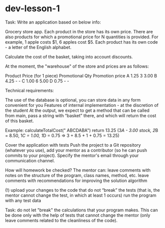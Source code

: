 # dev-lesson-1
Task:
Write an application based on below info:

Grocery store app. Each product in the store has its own price. 
There are also products for which a promotional price for N quantities is provided. 
For example, 1 apple costs $1, 6 apples cost $5. Each product has its own code - a letter of the English alphabet.

Calculate the cost of the basket, taking into account discounts.

At the moment, the "warehouse" of the store and prices are as follows:

Product   Price (for 1 piece)   Promotional Qty   Promotion price
A         1.25                  3                  3.00
B         4.25                  -                   -
C         1.00                  6                  5.00
D         0.75                  -                   -

 
Technical requirements:

The use of the database is optional, you can store data in any form convenient for you
Features of internal implementation - at the discretion of the student
At the output, we expect to get a method that can be called from main, 
pass a string with “basket” there, and which will return the cost of this basket.

Example:
calculateTotalCost(" ABCDABA") return 13.25 (3*A - 3.00 stock, 2*B = 8.50, 1*C = 1.00, 1*D = 0.75 => 3 + 8.5 + 1 + 0.75 = 13.25)

Cover the application with tests
Push the project to a Git repository (whatever you use), 
add your mentor as a contributor (so he can push commits to your project). 
Specify the mentor's email through your communication channel.


 
How will homework be checked?
The mentor can:
leave comments with notes on the structure of the program, class names, method, etc.
leave comments with recommendations for improving the solution algorithm

(!) upload your changes to the code that do not “break” the tests (that is, the mentor cannot change the test, in which at least 1 occurs)
run the program with any test data

Task: do not let "break" the calculations that your program makes. 
This can be done only with the help of tests that cannot change the mentor (only leave comments related to the cleanliness of the code).
